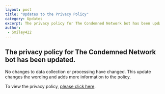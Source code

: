 ```yaml
---
layout: post
title: "Updates to the Privacy Policy"
category: Updates
excerpt: The privacy policy for The Condemned Network bot has been updated.
author:
 - Smiley422
---
```


## The privacy policy for The Condemned Network bot has been updated.
No changes to data collection or processing have changed. This update changes the wording and adds more information to the policy.

To view the privacy policy, [please click here](https://smiley.js.org/bot/condemned/privacy).